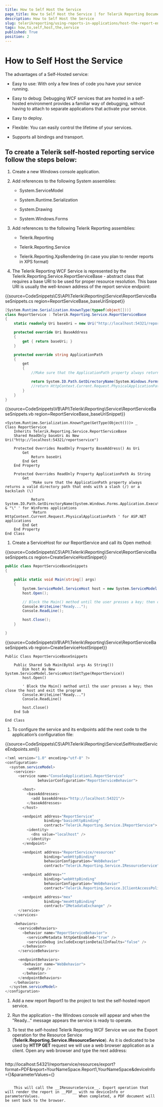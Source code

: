 ```yaml
---
title: How to Self Host the Service
page_title: How to Self Host the Service | for Telerik Reporting Documentation
description: How to Self Host the Service
slug: telerikreporting/using-reports-in-applications/host-the-report-engine-remotely/telerik-reporting-wcf-service/how-to-self-host-the-service
tags: how,to,self,host,the,service
published: True
position: 2
---
```


# How to Self Host the Service



The advantages of a Self-Hosted service:

* Easy to use: With only a few lines of code you have your service running.

* Easy to debug: Debugging WCF services that are hosted in a self-hosted 
            environment provides a familiar way of debugging, without having to attach to 
            separate applications that activate your service.

* Easy to deploy.

* Flexible: You can easily control the lifetime of your services.

* Supports all bindings and transport.

## To create a Telerik self-hosted reporting service follow the steps below:

1. Create a new Windows console application.

1. Add references to the following System assemblies:
   + System.ServiceModel

   + System.Runtime.Serialization

   + System.Drawing

   + System.Windows.Forms


1. Add references to the following Telerik Reporting assemblies:
   + Telerik.Reporting

   + Telerik.Reporting.Service

   + Telerik.Reporting.XpsRendering (in case you plan to render reports in XPS format)


1. The Telerik Reporting WCF Service is represented by the Telerik.Reporting.Service.ReportServiceBase                - abstract class that requires a base URI to be used for proper resource                resolution. This base URI is usually the well-known address of the report service endpoint:

{{source=CodeSnippets\CS\API\Telerik\Reporting\Service\ReportServiceBaseSnippets.cs region=ReportServiceBase_baseUriSnippet}}
````C#
[System.Runtime.Serialization.KnownType(typeof(object[]))]
class ReportService : Telerik.Reporting.Service.ReportServiceBase
{
    static readonly Uri baseUri = new Uri("http://localhost:54321/reportservice");

    protected override Uri BaseAddress
    {
        get { return baseUri; }
    }

    protected override string ApplicationPath
    {
        get
        {
            //Make sure that the ApplicationPath property always returns a valid directory path that ends with a slash (/) or a backslash (\)

            return System.IO.Path.GetDirectoryName(System.Windows.Forms.Application.ExecutablePath) + "\\"; // for WinForms applications
            //return HttpContext.Current.Request.PhysicalApplicationPath; // for ASP.NET applications
        }
    }
}
````
{{source=CodeSnippets\VB\API\Telerik\Reporting\Service\ReportServiceBaseSnippets.vb region=ReportServiceBase_baseUriSnippet}}
````VB
<System.Runtime.Serialization.KnownType(GetType(Object()))> _
Class ReportService
    Inherits Telerik.Reporting.Service.ReportServiceBase
    Shared ReadOnly baseUri As New Uri("http://localhost:54321/reportservice")

    Protected Overrides ReadOnly Property BaseAddress() As Uri
        Get
            Return baseUri
        End Get
    End Property

    Protected Overrides ReadOnly Property ApplicationPath As String
        Get
            'Make sure that the ApplicationPath property always returns a valid directory path that ends with a slash (/) or a backslash (\)

            Return System.IO.Path.GetDirectoryName(System.Windows.Forms.Application.ExecutablePath) & "\" ' for WinForms applications
            'Return HttpContext.Current.Request.PhysicalApplicationPath ' for ASP.NET applications
        End Get
    End Property
End Class
````

1. Create a ServiceHost for our ReportService and call its Open method:

{{source=CodeSnippets\CS\API\Telerik\Reporting\Service\ReportServiceBaseSnippets.cs region=CreateServiceHostSnippet}}
````C#
public class ReportServiceBaseSnippets
{

    public static void Main(string[] args)
    {
        System.ServiceModel.ServiceHost host = new System.ServiceModel.ServiceHost(typeof(ReportService));
        host.Open();

        // Block the Main() method until the user presses a key; then close the host and exit the program
        Console.WriteLine("Ready...");
        Console.ReadLine();

        host.Close();
    }

}
````
{{source=CodeSnippets\VB\API\Telerik\Reporting\Service\ReportServiceBaseSnippets.vb region=CreateServiceHostSnippet}}
````VB
Public Class ReportServiceBaseSnippets

    Public Shared Sub Main(ByVal args As String())
        Dim host As New System.ServiceModel.ServiceHost(GetType(ReportService))
        host.Open()

        ' Block the Main() method until the user presses a key; then close the host and exit the program
        Console.WriteLine("Ready...")
        Console.ReadLine()

        host.Close()
    End Sub

End Class
````

1. To configure the service and its endpoints add the next code to the                application’s configuration file: 

{{source=CodeSnippets\CS\API\Telerik\Reporting\Service\SelfHostedServiceEndpoints.xml}}
````C#
<?xml version="1.0" encoding="utf-8" ?>
<configuration>
  <system.serviceModel>
    <services>
      <service name="ConsoleApplication1.ReportService"
               behaviorConfiguration="ReportServiceBehavior">

        <host>
          <baseAddresses>
            <add baseAddress="http://localhost:54321"/>
          </baseAddresses>
        </host>

        <endpoint address="ReportService"
                  binding="basicHttpBinding"
                  contract="Telerik.Reporting.Service.IReportService">
          <identity>
            <dns value="localhost" />
          </identity>
        </endpoint>

        <endpoint address="ReportService/resources"
                  binding="webHttpBinding"
                  behaviorConfiguration="WebBehavior"
                  contract="Telerik.Reporting.Service.IResourceService"/>

        <endpoint address=""
                  binding="webHttpBinding"
                  behaviorConfiguration="WebBehavior"
                  contract="Telerik.Reporting.Service.IClientAccessPolicy"/>

        <endpoint address="mex"
                  binding="mexHttpBinding"
                  contract="IMetadataExchange" />
      </service>
    </services>

    <behaviors>
      <serviceBehaviors>
        <behavior name="ReportServiceBehavior">
          <serviceMetadata httpGetEnabled="true" />
          <serviceDebug includeExceptionDetailInFaults="false" />
        </behavior>
      </serviceBehaviors>

      <endpointBehaviors>
        <behavior name="WebBehavior">
          <webHttp />
        </behavior>
      </endpointBehaviors>
    </behaviors>
  </system.serviceModel>
</configuration>
````

1. Add a new report Report1 to the project to test the self-hosted report service.               

1. Run the application – the Windows console will appear and when the "Ready…"               message appears the service is ready to operate.               

1. To test the self-hosted Telerik Reporting WCF Service we use the Export                    operation for the Resource Service (__Telerik.Reporting.Service.IResourceService__).                    As it is dedicated to be used by __HTTP GET__ request we will use a web browser                    application as a client. Open any web browser and type the next address:          

    
    ````
http://localhost:54321/reportservice/resources/export?format=PDF&report=YourNameSpace.Report1,YourNameSpace&deviceInfo={}&parameterValues={}
````

    This will call the __IResourceService__. Export operation that                  will render the report in __PDF__ with no deviceInfo or parameterValues.                  When completed, a PDF document will be sent back to the browser.               



